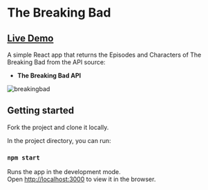 # The Breaking Bad
##  [Live Demo](https://the-breaking-bad-episodes.netlify.app/)

A simple React app that returns the Episodes and Characters of The Breaking Bad from the API source:

- **The Breaking Bad API**

![breakingbad](https://user-images.githubusercontent.com/33829557/147389280-1718ff3d-b1ff-4bc2-97db-ff24fc679506.gif)

## Getting started

Fork the project and clone it locally.<br />

In the project directory, you can run:

### `npm start`

Runs the app in the development mode.<br />
Open [http://localhost:3000](http://localhost:3000) to view it in the browser.
